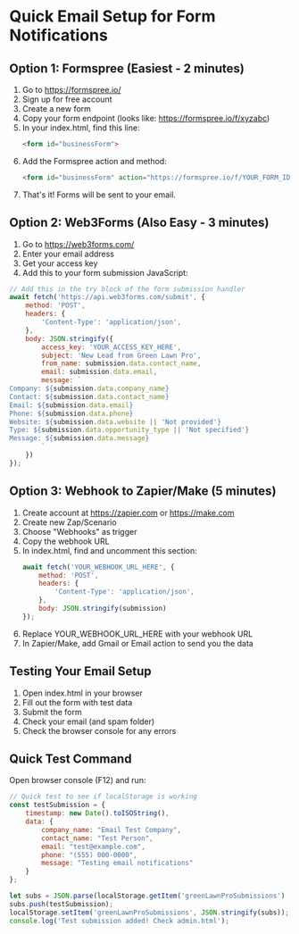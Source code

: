 # Quick Email Setup for Form Notifications

## Option 1: Formspree (Easiest - 2 minutes)

1. Go to https://formspree.io/
2. Sign up for free account
3. Create a new form
4. Copy your form endpoint (looks like: https://formspree.io/f/xyzabc)
5. In your index.html, find this line:
   ```html
   <form id="businessForm">
   ```
6. Add the Formspree action and method:
   ```html
   <form id="businessForm" action="https://formspree.io/f/YOUR_FORM_ID" method="POST">
   ```
7. That's it! Forms will be sent to your email.

## Option 2: Web3Forms (Also Easy - 3 minutes)

1. Go to https://web3forms.com/
2. Enter your email address
3. Get your access key
4. Add this to your form submission JavaScript:

```javascript
// Add this in the try block of the form submission handler
await fetch('https://api.web3forms.com/submit', {
    method: 'POST',
    headers: {
        'Content-Type': 'application/json',
    },
    body: JSON.stringify({
        access_key: 'YOUR_ACCESS_KEY_HERE',
        subject: 'New Lead from Green Lawn Pro',
        from_name: submission.data.contact_name,
        email: submission.data.email,
        message: `
Company: ${submission.data.company_name}
Contact: ${submission.data.contact_name}
Email: ${submission.data.email}
Phone: ${submission.data.phone}
Website: ${submission.data.website || 'Not provided'}
Type: ${submission.data.opportunity_type || 'Not specified'}
Message: ${submission.data.message}
        `
    })
});
```

## Option 3: Webhook to Zapier/Make (5 minutes)

1. Create account at https://zapier.com or https://make.com
2. Create new Zap/Scenario
3. Choose "Webhooks" as trigger
4. Copy the webhook URL
5. In index.html, find and uncomment this section:
   ```javascript
   await fetch('YOUR_WEBHOOK_URL_HERE', {
       method: 'POST',
       headers: {
           'Content-Type': 'application/json',
       },
       body: JSON.stringify(submission)
   });
   ```
6. Replace YOUR_WEBHOOK_URL_HERE with your webhook URL
7. In Zapier/Make, add Gmail or Email action to send you the data

## Testing Your Email Setup

1. Open index.html in your browser
2. Fill out the form with test data
3. Submit the form
4. Check your email (and spam folder)
5. Check the browser console for any errors

## Quick Test Command

Open browser console (F12) and run:
```javascript
// Quick test to see if localStorage is working
const testSubmission = {
    timestamp: new Date().toISOString(),
    data: {
        company_name: "Email Test Company",
        contact_name: "Test Person",
        email: "test@example.com",
        phone: "(555) 000-0000",
        message: "Testing email notifications"
    }
};

let subs = JSON.parse(localStorage.getItem('greenLawnProSubmissions') || '[]');
subs.push(testSubmission);
localStorage.setItem('greenLawnProSubmissions', JSON.stringify(subs));
console.log('Test submission added! Check admin.html');
```